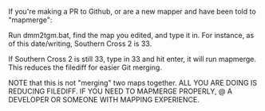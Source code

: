 If you're making a PR to Github, or are a new mapper and have been told to "mapmerge":

Run dmm2tgm.bat, find the map you edited, and type it in. For instance, as of this date/writing, Southern Cross 2 is 33.

If Southern Cross 2 is still 33, type in 33 and hit enter, it will run mapmerge. This reduces the filediff for easier Git merging.

NOTE that this is not "merging" two maps together. ALL YOU ARE DOING IS REDUCING FILEDIFF. IF YOU NEED TO MAPMERGE PROPERLY, @ A DEVELOPER OR SOMEONE WITH MAPPING EXPERIENCE.